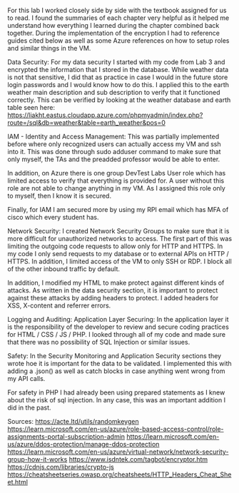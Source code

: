 For this lab I worked closely side by side with the textbook assigned for us to read. I found the summaries of each chapter very helpful as it helped me understand how everything I learned during the chapter combined back together. During the implementation of the encryption I had to reference guides cited below as well as some Azure references on how to setup roles and similar things in the VM.

Data Security:
For my data security I started with my code from Lab 3 and encrypted the information that I stored in the database. While weather data is not that sensitive, I did that as practice in case I would in the future store login passwords and I would know how to do this. I applied this to the earth weather main description and sub description to verify that it functioned correctly. 
This can be verified by looking at the weather database and earth table seen here:
https://liakht.eastus.cloudapp.azure.com/phpmyadmin/index.php?route=/sql&db=weather&table=earth_weather&pos=0

IAM - Identity and Access Management:
This was partially implemented before where only recognized users can actually access my VM and ssh into it. This was done through sudo adduser command to make sure that only myself, the TAs and the preadded professor would be able to enter. 

In addition, on Azure there is one group DevTest Labs User role which has limited access to verify that everything is provided for. A user without this role are not able to change anything in my VM. As I assigned this role only to myself, then I know it is secured. 

Finally, for IAM I am secured more by using my RPI email which has MFA of cisco which every student has.

Network Security:
I created Network Security Groups to make sure that it is more difficult for unauthorized networks to access. The first part of this was limiting the outgoing code requests to allow only for HTTP and HTTPS. In my code I only send requests to my database or to external APIs on HTTP / HTTPS. In addition, I limited access of the VM to only SSH or RDP. I block all of the other inbound traffic by default.  

In addition, I modified my HTML to make protect against different kinds of attacks. As written in the data security section, it is important to protect against these attacks by adding headers to protect. I added headers for XSS, X-content and referrer errors.

Logging and Auditing:
Application Layer Securing: 
In the application layer it is the responsibility of the developer to review and secure coding practices for HTML / CSS / JS / PHP. I looked through all of my code and made sure that there was no possibility of SQL Injection or similar issues.  

Safety:
In the Security Monitoring and Application Security sections they wrote hoe it is important for the data to be validated. I implemented this with adding a .json() as well as catch blocks in case anything went wrong from my API calls. 

For safety in PHP I had already been using prepared statements as I knew about the risk of sql injection. In any case, this was an important addition I did in the past.  

Sources:
https://acte.ltd/utils/randomkeygen
https://learn.microsoft.com/en-us/azure/role-based-access-control/role-assignments-portal-subscription-admin
https://learn.microsoft.com/en-us/azure/ddos-protection/manage-ddos-protection 
https://learn.microsoft.com/en-us/azure/virtual-network/network-security-group-how-it-works 
https://www.isdntek.com/tagbot/encryptor.htm
https://cdnjs.com/libraries/crypto-js 
https://cheatsheetseries.owasp.org/cheatsheets/HTTP_Headers_Cheat_Sheet.html 

